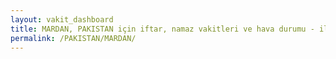```yaml
---
layout: vakit_dashboard
title: MARDAN, PAKISTAN için iftar, namaz vakitleri ve hava durumu - ilçe/eyalet seç
permalink: /PAKISTAN/MARDAN/
---
```


<script type="text/javascript">
  var GLOBAL_COUNTRY = 'PAKISTAN';
  var GLOBAL_CITY = 'MARDAN';
  var GLOBAL_STATE = '';
  var lat = 72;
  var lon = 21;
</script>
